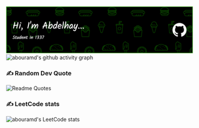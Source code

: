 ![](./github-header-image.png)
![abouramd's github activity graph](https://github-readme-activity-graph.cyclic.app/graph?username=abouramd&theme=github-compact)
<!-- ![](https://github-widgetbox.vercel.app/api/profile?username=abouramd&data=repositories,commits) -->
<!-- ![](https://github-widgetbox.vercel.app/api/skills?languages=python,c,bash,markdown&tools=git&software=linux,windows,vscode) -->
### ✍️ Random Dev Quote
<!-- ![](https://quotes-github-readme.vercel.app/api?type=horizontal&theme=radical) -->

![Readme Quotes](https://quotes-github-readme.vercel.app/api?type=horizontal&theme=dark)
### ✍️ LeetCode stats
![abouramd's LeetCode stats](https://leetcode-stats-six.vercel.app/?username=abouramd&theme=dark)

